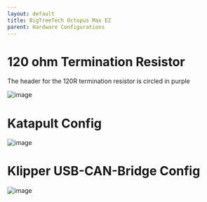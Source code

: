 ```yaml
---
layout: default 
title: BigTreeTech Octopus Max EZ
parent: Hardware Configurations
---
```


# 120 ohm Termination Resistor

The header for the 120R termination resistor is circled in purple

![image](https://github.com/Esoterical/voron_canbus/assets/124253477/b9199bf6-b27a-4d84-8c14-4b167c941fab)


# Katapult Config

![image](https://github.com/Esoterical/voron_canbus/assets/124253477/ce6782aa-aaa7-4e95-a664-cf490f82f535)

# Klipper USB-CAN-Bridge Config

![image](https://user-images.githubusercontent.com/124253477/221387725-5b28da97-6f3b-4e48-86db-46811023a2b7.png)






